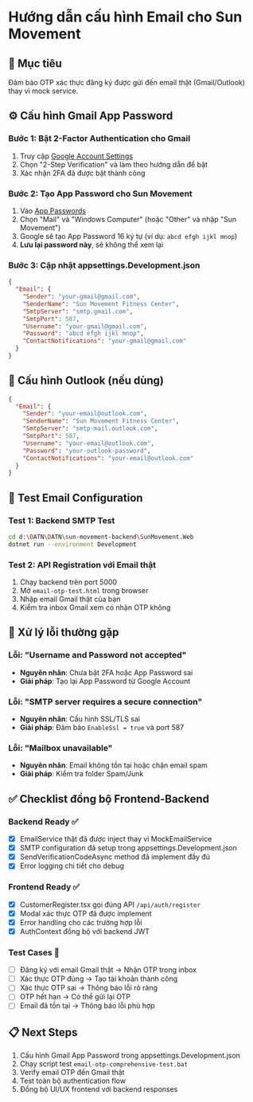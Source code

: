 # Hướng dẫn cấu hình Email cho Sun Movement

## 🎯 Mục tiêu
Đảm bảo OTP xác thực đăng ký được gửi đến email thật (Gmail/Outlook) thay vì mock service.

## ⚙️ Cấu hình Gmail App Password

### Bước 1: Bật 2-Factor Authentication cho Gmail
1. Truy cập [Google Account Settings](https://myaccount.google.com/security)
2. Chọn "2-Step Verification" và làm theo hướng dẫn để bật
3. Xác nhận 2FA đã được bật thành công

### Bước 2: Tạo App Password cho Sun Movement
1. Vào [App Passwords](https://myaccount.google.com/apppasswords)
2. Chọn "Mail" và "Windows Computer" (hoặc "Other" và nhập "Sun Movement")
3. Google sẽ tạo App Password 16 ký tự (ví dụ: `abcd efgh ijkl mnop`)
4. **Lưu lại password này**, sẽ không thể xem lại

### Bước 3: Cập nhật appsettings.Development.json
```json
{
  "Email": {
    "Sender": "your-gmail@gmail.com",
    "SenderName": "Sun Movement Fitness Center",
    "SmtpServer": "smtp.gmail.com",
    "SmtpPort": 587,
    "Username": "your-gmail@gmail.com",
    "Password": "abcd efgh ijkl mnop",
    "ContactNotifications": "your-gmail@gmail.com"
  }
}
```

## 🔧 Cấu hình Outlook (nếu dùng)
```json
{
  "Email": {
    "Sender": "your-email@outlook.com",
    "SenderName": "Sun Movement Fitness Center", 
    "SmtpServer": "smtp-mail.outlook.com",
    "SmtpPort": 587,
    "Username": "your-email@outlook.com",
    "Password": "your-outlook-password",
    "ContactNotifications": "your-email@outlook.com"
  }
}
```

## 🧪 Test Email Configuration

### Test 1: Backend SMTP Test
```bash
cd d:\DATN\DATN\sun-movement-backend\SunMovement.Web
dotnet run --environment Development
```

### Test 2: API Registration với Email thật
1. Chạy backend trên port 5000
2. Mở `email-otp-test.html` trong browser
3. Nhập email Gmail thật của bạn
4. Kiểm tra inbox Gmail xem có nhận OTP không

## 🚨 Xử lý lỗi thường gặp

### Lỗi: "Username and Password not accepted"
- **Nguyên nhân**: Chưa bật 2FA hoặc App Password sai
- **Giải pháp**: Tạo lại App Password từ Google Account

### Lỗi: "SMTP server requires a secure connection"
- **Nguyên nhân**: Cấu hình SSL/TLS sai
- **Giải pháp**: Đảm bảo `EnableSsl = true` và port 587

### Lỗi: "Mailbox unavailable"
- **Nguyên nhân**: Email không tồn tại hoặc chặn email spam
- **Giải pháp**: Kiểm tra folder Spam/Junk

## ✅ Checklist đồng bộ Frontend-Backend

### Backend Ready ✅
- [x] EmailService thật đã được inject thay vì MockEmailService
- [x] SMTP configuration đã setup trong appsettings.Development.json
- [x] SendVerificationCodeAsync method đã implement đầy đủ
- [x] Error logging chi tiết cho debug

### Frontend Ready ✅  
- [x] CustomerRegister.tsx gọi đúng API `/api/auth/register`
- [x] Modal xác thực OTP đã được implement
- [x] Error handling cho các trường hợp lỗi
- [x] AuthContext đồng bộ với backend JWT

### Test Cases 🧪
- [ ] Đăng ký với email Gmail thật → Nhận OTP trong inbox
- [ ] Xác thực OTP đúng → Tạo tài khoản thành công  
- [ ] Xác thực OTP sai → Thông báo lỗi rõ ràng
- [ ] OTP hết hạn → Có thể gửi lại OTP
- [ ] Email đã tồn tại → Thông báo lỗi phù hợp

## 📋 Next Steps
1. Cấu hình Gmail App Password trong appsettings.Development.json
2. Chạy script test `email-otp-comprehensive-test.bat`
3. Verify email OTP đến Gmail thật
4. Test toàn bộ authentication flow
5. Đồng bộ UI/UX frontend với backend responses
